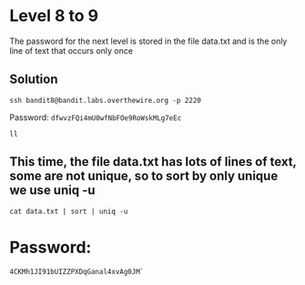 # Level 8 to 9

The password for the next level is stored in the file data.txt and is the only line of text that occurs only once

## Solution

```
ssh bandit8@bandit.labs.overthewire.org -p 2220
```

Password: `dfwvzFQi4mU0wfNbFOe9RoWskMLg7eEc`

```
ll
```
## This time, the file data.txt has lots of lines of text, some are not unique, so to sort by only unique we use uniq -u
```
cat data.txt | sort | uniq -u
```

# Password:
``` 
4CKMh1JI91bUIZZPXDqGanal4xvAg0JM`
```